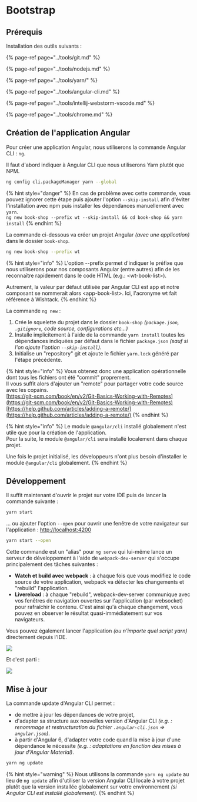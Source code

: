 # Bootstrap

## Prérequis

Installation des outils suivants :

{% page-ref page="../tools/git.md" %}

{% page-ref page="../tools/nodejs.md" %}

{% page-ref page="../tools/yarn/" %}

{% page-ref page="../tools/angular-cli.md" %}

{% page-ref page="../tools/intellij-webstorm-vscode.md" %}

{% page-ref page="../tools/chrome.md" %}

## Création de l'application Angular

Pour créer une application Angular, nous utiliserons la commande Angular CLI : `ng`.

Il faut d'abord indiquer à Angular CLI que nous utiliserons Yarn plutôt que NPM.

```bash
ng config cli.packageManager yarn --global
```

{% hint style="danger" %}
En cas de problème avec cette commande, vous pouvez ignorer cette étape puis ajouter l'option `--skip-install` afin d'éviter l'installation avec npm puis installer les dépendances manuellement avec `yarn`.  
`ng new book-shop --prefix wt --skip-install && cd book-shop && yarn install`
{% endhint %}

La commande ci-dessous va créer un projet Angular _\(avec une application\)_ dans le dossier `book-shop`.

```bash
ng new book-shop --prefix wt
```

{% hint style="info" %}
L'option --prefix permet d'indiquer le préfixe que nous utiliserons pour nos composants Angular \(entre autres\) afin de les reconnaître rapidement dans le code HTML \(e.g.: &lt;wt-book-list&gt;\).

Autrement, la valeur par défaut utilisée par Angular CLI est app  et notre composant se nommerait alors &lt;app-book-list&gt;. Ici, l'acronyme wt fait référence à Wishtack.
{% endhint %}

La commande `ng new` :

1. Crée le squelette du projet dans le dossier `book-shop` _\(`package.json`, `.gitignore`, code source, configurations etc...\)_
2. Installe implicitement à l'aide de la commande `yarn install` toutes les dépendances indiquées par défaut dans le fichier `package.json` _\(sauf si l'on ajoute l'option `--skip-install`\)_. 
3. Initialise un "repository" git et ajoute le fichier `yarn.lock` généré par l'étape précédente.

{% hint style="info" %}
Vous obtenez donc une application opérationnelle dont tous les fichiers ont été "commit" proprement.  
Il vous suffit alors d'ajouter un "remote" pour partager votre code source avec les copains.  
[https://git-scm.com/book/en/v2/Git-Basics-Working-with-Remotes](https://git-scm.com/book/en/v2/Git-Basics-Working-with-Remotes)  
[https://help.github.com/articles/adding-a-remote/](https://help.github.com/articles/adding-a-remote/)
{% endhint %}



{% hint style="info" %}
Le module `@angular/cli` installé globalement n'est utile que pour la création de l'application.  
Pour la suite, le module `@angular/cli` sera installé localement dans chaque projet.

Une fois le projet initialisé, les développeurs n'ont plus besoin d'installer le module `@angular/cli` globalement.
{% endhint %}

## Développement

Il suffit maintenant d'ouvrir le projet sur votre IDE puis de lancer la commande suivante :

```bash
yarn start
```

... ou ajouter l'option `--open` pour ouvrir une fenêtre de votre navigateur sur l'application : [http://localhost:4200](http://localhost:4200)

```bash
yarn start --open
```

Cette commande est un "alias" pour `ng serve` qui lui-même lance un serveur de développement à l'aide de `webpack-dev-server` qui s'occupe principalement des tâches suivantes :

* **Watch et build avec webpack** : à chaque fois que vous modifiez le code source de votre application, webpack va détecter les changements et "rebuild" l'application.
* **Livereload** : à chaque "rebuild", webpack-dev-server communique avec vos fenêtres de navigation ouvertes sur l'application \(par websocket\) pour rafraîchir le contenu. C'est ainsi qu'à chaque changement, vous pouvez en observer le résultat quasi-immédiatement sur vos navigateurs.

 Vous pouvez également lancer l'application _\(ou n'importe quel script yarn\)_ directement depuis l'IDE.

![](../.gitbook/assets/intellij-yarn-start.gif)

Et c'est parti :

![](../.gitbook/assets/livereload.gif)

## Mise à jour

La commande update d'Angular CLI permet :

* de mettre à jour les dépendances de votre projet,
* d'adapter sa structure aux nouvelles version d'Angular CLI _\(e.g. : renommage et restructuration du fichier `.angular-cli.json` =&gt; `angular.json`\)_.
* à partir d'Angular 6, d'adapter votre code quand la mise à jour d'une dépendance le nécessite _\(e.g. : adaptations en fonction des mises à jour d'Angular Material\)_. 

```bash
yarn ng update
```

{% hint style="warning" %}
Nous utilisons la commande `yarn ng update` au lieu de `ng update` afin d'utiliser la version Angular CLI locale à votre projet plutôt que la version installée globalement sur votre environnement _\(si Angular CLI est installé globalement\)_. 
{% endhint %}

